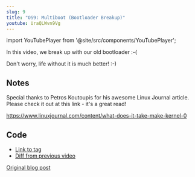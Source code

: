 ```yaml
---
slug: 9
title: "OS9: Multiboot (Bootloader Breakup)"
youtube: UraQLWvn9Vg
---
```


import YouTubePlayer from '@site/src/components/YouTubePlayer';

<YouTubePlayer youtubeLink={frontMatter.youtube} />

In this video, we break up with our old bootloader :-(
    
Don't worry, life without it is much better! :-)

<!--truncate-->

## Notes

Special thanks to Petros Koutoupis for his awesome Linux Journal article. Please check it out at this link - it's a great read!

<https://www.linuxjournal.com/content/what-does-it-take-make-kernel-0>

## Code

- [Link to tag](https://github.com/pagekeysolutions/pkos/releases/tag/vid%2Fos009)
- [Diff from previous video](https://github.com/pagekeysolutions/pkos/compare/vid/os008..vid/os009)

[Original blog post](/blog/pkos/9-multiboot)